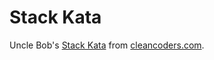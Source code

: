 Stack Kata
==========

Uncle Bob's [Stack Kata](http://cleancoders.com/episode/clean-code-episode-4-sc-1-stack/show) from [cleancoders.com](http://cleancoders.com/).
